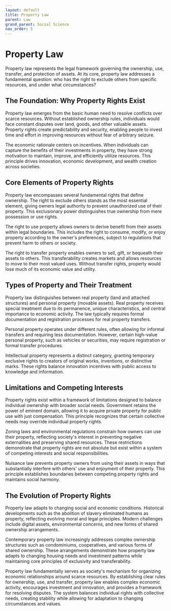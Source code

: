 ```yaml
---
layout: default
title: Property Law
parent: Law
grand_parent: Social Science
nav_order: 5
---
```


# Property Law

Property law represents the legal framework governing the ownership, use, transfer, and protection of assets. At its core, property law addresses a fundamental question: who has the right to exclude others from specific resources, and under what circumstances?

## The Foundation: Why Property Rights Exist

Property law emerges from the basic human need to resolve conflicts over scarce resources. Without established ownership rules, individuals would face constant disputes over land, goods, and other valuable assets. Property rights create predictability and security, enabling people to invest time and effort in improving resources without fear of arbitrary seizure.

The economic rationale centers on incentives. When individuals can capture the benefits of their investments in property, they have strong motivation to maintain, improve, and efficiently utilize resources. This principle drives innovation, economic development, and wealth creation across societies.

## Core Elements of Property Rights

Property law encompasses several fundamental rights that define ownership. The right to exclude others stands as the most essential element, giving owners legal authority to prevent unauthorized use of their property. This exclusionary power distinguishes true ownership from mere possession or use rights.

The right to use property allows owners to derive benefit from their assets within legal boundaries. This includes the right to consume, modify, or enjoy property according to the owner's preferences, subject to regulations that prevent harm to others or society.

The right to transfer property enables owners to sell, gift, or bequeath their assets to others. This transferability creates markets and allows resources to move to their most valued uses. Without transfer rights, property would lose much of its economic value and utility.

## Types of Property and Their Treatment

Property law distinguishes between real property (land and attached structures) and personal property (movable assets). Real property receives special treatment due to its permanence, unique characteristics, and central importance to economic activity. The law typically requires formal documentation and registration processes for real property transfers.

Personal property operates under different rules, often allowing for informal transfers and requiring less documentation. However, certain high-value personal property, such as vehicles or securities, may require registration or formal transfer procedures.

Intellectual property represents a distinct category, granting temporary exclusive rights to creators of original works, inventions, or distinctive marks. These rights balance innovation incentives with public access to knowledge and information.

## Limitations and Competing Interests

Property rights exist within a framework of limitations designed to balance individual ownership with broader social needs. Government retains the power of eminent domain, allowing it to acquire private property for public use with just compensation. This principle recognizes that certain collective needs may override individual property rights.

Zoning laws and environmental regulations constrain how owners can use their property, reflecting society's interest in preventing negative externalities and preserving shared resources. These restrictions demonstrate that property rights are not absolute but exist within a system of competing interests and social responsibilities.

Nuisance law prevents property owners from using their assets in ways that substantially interfere with others' use and enjoyment of their property. This principle establishes boundaries between competing property rights and maintains social harmony.

## The Evolution of Property Rights

Property law adapts to changing social and economic conditions. Historical developments such as the abolition of slavery eliminated humans as property, reflecting evolving moral and legal principles. Modern challenges include digital assets, environmental concerns, and new forms of shared ownership arrangements.

Contemporary property law increasingly addresses complex ownership structures such as condominiums, cooperatives, and various forms of shared ownership. These arrangements demonstrate how property law adapts to changing housing needs and investment patterns while maintaining core principles of exclusivity and transferability.

Property law fundamentally serves as society's mechanism for organizing economic relationships around scarce resources. By establishing clear rules for ownership, use, and transfer, property law enables complex economic activity, encourages investment and innovation, and provides a framework for resolving disputes. The system balances individual rights with collective needs, creating stability while allowing for adaptation to changing circumstances and values.
